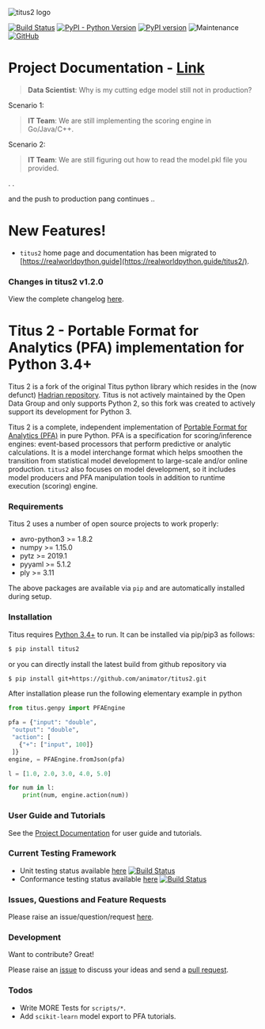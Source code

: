 ![titus2 logo](https://realworldpython.guide/titus2/images/logo-text.png)

[![Build Status](https://travis-ci.org/animator/titus2.svg?branch=master)](https://travis-ci.org/animator/titus2)
[![PyPI - Python Version](https://img.shields.io/pypi/pyversions/titus2)](https://pypi.org/project/titus2)
[![PyPI version](https://badge.fury.io/py/titus2.svg)](https://pypi.org/project/titus2)
![Maintenance](https://img.shields.io/maintenance/yes/2020)
[![GitHub](https://img.shields.io/github/license/animator/titus2)](https://github.com/animator/titus2/blob/master/LICENSE)

# Project Documentation - [Link](https://realworldpython.guide/titus2/)

> **Data Scientist**: Why is my cutting edge model still not in production?
>
Scenario 1:
> **IT Team**: We are still implementing the scoring engine in Go/Java/C++.   

Scenario 2:
> **IT Team**: We are still figuring out how to read the model.pkl file you provided.   

. .

and the push to production pang continues ..

# New Features!

  - `titus2` home page and documentation has been migrated to [https://realworldpython.guide](https://realworldpython.guide/titus2/).   

### Changes in titus2 v1.2.0

View the complete changelog [here](https://github.com/animator/titus2/blob/master/CHANGELOG.md).

Titus 2 - Portable Format for Analytics (PFA) implementation for Python 3.4+ 
========

Titus 2 is a fork of the original Titus python library which resides in the (now defunct) [Hadrian repository](https://github.com/opendatagroup/hadrian). Titus is not actively maintained by the Open Data Group and only supports Python 2, so this fork was created to actively support its development for Python 3.

Titus 2 is a complete, independent implementation of [Portable Format for Analytics (PFA)](https://realworldpython.guide/titus2/pfa/) in pure Python. PFA is a specification for scoring/inference engines: event-based processors that perform predictive or analytic calculations. It is a model interchange format which helps smoothen the transition from statistical model development to large-scale and/or online production. `titus2` also focuses on model development, so it includes model producers and PFA manipulation tools in addition to runtime execution (scoring) engine.

### Requirements

Titus 2 uses a number of open source projects to work properly:

* avro-python3 >= 1.8.2
* numpy >= 1.15.0
* pytz >= 2019.1
* pyyaml >= 5.1.2
* ply >= 3.11

The above packages are available via `pip` and are automatically installed during setup.

### Installation

Titus requires [Python 3.4+](https://www.python.org/download/) to run.
It can be installed via pip/pip3 as follows:
```sh
$ pip install titus2
```

or you can directly install the latest build from github repository via 
```sh
$ pip install git+https://github.com/animator/titus2.git
```

After installation please run the following elementary example in python

```python
from titus.genpy import PFAEngine

pfa = {"input": "double",
 "output": "double",
 "action": [
   {"+": ["input", 100]}
 ]}
engine, = PFAEngine.fromJson(pfa)

l = [1.0, 2.0, 3.0, 4.0, 5.0]

for num in l:
    print(num, engine.action(num))
```

### User Guide and Tutorials

See the [Project Documentation](https://realworldpython.guide/titus2/) for user guide and tutorials.

### Current Testing Framework
  - Unit testing status available [here](https://travis-ci.org/animator/titus2) [![Build Status](https://travis-ci.org/animator/titus2.svg?branch=master)](https://travis-ci.org/animator/titus2) 
  - Conformance testing status available [here](https://travis-ci.org/animator/pfa) [![Build Status](https://travis-ci.org/animator/pfa.svg?branch=master)](https://travis-ci.org/animator/pfa) 

### Issues, Questions and Feature Requests

Please raise an issue/question/request [here](https://github.com/animator/titus2/issues).

### Development

Want to contribute? Great!

Please raise an [issue](https://github.com/animator/titus2/issues) to discuss your ideas and send a [pull request](https://github.com/animator/titus2/pulls).

### Todos

 - Write MORE Tests for `scripts/*`.
 - Add `scikit-learn` model export to PFA tutorials.
